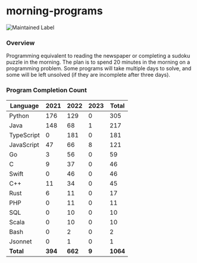# morning-programs

![Maintained Label](https://img.shields.io/badge/Maintained-Partially-yellow?style=for-the-badge)

### Overview

Programming equivalent to reading the newspaper or completing a sudoku puzzle in the morning.  The plan is to spend 20 
minutes in the morning on a programming problem.  Some programs will take multiple days to solve, and some will be left 
unsolved (if they are incomplete after three days).

### Program Completion Count

| Language   | 2021    | 2022    | 2023  | Total    |
|------------|---------|---------|-------|----------|
| Python     | 176     | 129     | 0     | 305      |
| Java       | 148     | 68      | 1     | 217      |
| TypeScript | 0       | 181     | 0     | 181      |
| JavaScript | 47      | 66      | 8     | 121      |
| Go         | 3       | 56      | 0     | 59       |
| C          | 9       | 37      | 0     | 46       |
| Swift      | 0       | 46      | 0     | 46       |
| C++        | 11      | 34      | 0     | 45       |
| Rust       | 6       | 11      | 0     | 17       |
| PHP        | 0       | 11      | 0     | 11       |
| SQL        | 0       | 10      | 0     | 10       |
| Scala      | 0       | 10      | 0     | 10       |
| Bash       | 0       | 2       | 0     | 2        |
| Jsonnet    | 0       | 1       | 0     | 1        |
| **Total**  | **394** | **662** | **9** | **1064** |

